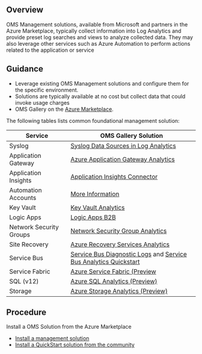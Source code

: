 ## Overview 

 
OMS Management solutions, available from Microsoft and partners in the Azure Marketplace, typically collect information into Log Analytics and provide preset log searches and views to analyze collected data. They may also leverage other services such as Azure Automation to perform actions related to the application or service 



## Guidance 

- Leverage existing OMS Management solutions and configure them for the specific environment. 
- Solutions are typically available at no cost but collect data that could invoke usage charges 
- OMS Gallery on the [Azure Marketplace](https://azuremarketplace.microsoft.com/en-us/marketplace/apps/category/monitoring-management?page=1&subcategories=management-solutions). 

The following tables lists common foundational management solution:  

| __Service__ | __OMS Gallery Solution__ |
|------------------------------|----------------------------|
| Syslog  | [Syslog Data Sources in Log Analytics](https://docs.microsoft.com/en-us/azure/log-analytics/log-analytics-data-sources-syslog) |
| Application Gateway | [Azure Application Gateway Analytics](https://docs.microsoft.com/en-us/azure/log-analytics/log-analytics-azure-networking-analytics#azure-application-gateway-analytics-solution-in-log-analytics) |
| Application Insights | [Application Insights Connector](https://blogs.technet.microsoft.com/msoms/2016/09/26/application-insights-connector-in-oms/) |
| Automation Accounts | [More Information](https://docs.microsoft.com/en-us/azure/automation/automation-manage-send-joblogs-log-analytics) |
| Key Vault | [Key Vault Analytics](https://docs.microsoft.com/en-us/azure/log-analytics/log-analytics-azure-key-vault)|
| Logic Apps | [Logic Apps B2B](https://azuremarketplace.microsoft.com/en-us/marketplace/apps/Microsoft.LogicAppB2B?tab=Overview) |
| Network Security Groups | [Network Security Group Analytics](https://docs.microsoft.com/en-us/azure/log-analytics/log-analytics-azure-networking-analytics#azure-network-security-group-analytics-solution-in-log-analytics) |
| Site Recovery | [Azure Recovery Services Analytics](https://github.com/krnese/AzureDeploy/tree/master/OMS/MSOMS/Solutions/recoveryservices) |
| Service Bus | [Service Bus Diagnostic Logs](https://docs.microsoft.com/en-us/azure/service-bus-messaging/service-bus-diagnostic-logs) and [Service Bus Analytics Quickstart](https://github.com/Azure/azure-quickstart-templates/tree/master/oms-servicebus-solution) |
| Service Fabric | [Azure Service Fabric (Preview](https://docs.microsoft.com/en-us/azure/log-analytics/log-analytics-service-fabric) |
| SQL (v12) | [Azure SQL Analytics (Preview)](https://docs.microsoft.com/en-us/azure/log-analytics/log-analytics-azure-sql) |
| Storage | [Azure Storage Analytics (Preview)](https://github.com/Azure/azure-quickstart-templates/tree/master/oms-azure-storage-analytics-solution) |


## Procedure 

Install a OMS Solution from the Azure Marketplace 
 - [Install a management solution](https://docs.microsoft.com/en-us/azure/monitoring/monitoring-solutions#install-a-management-solution) 
 - [Install a QuickStart solution from the community](https://docs.microsoft.com/en-us/azure/monitoring/monitoring-solutions#install-a-solution-from-the-community) 

